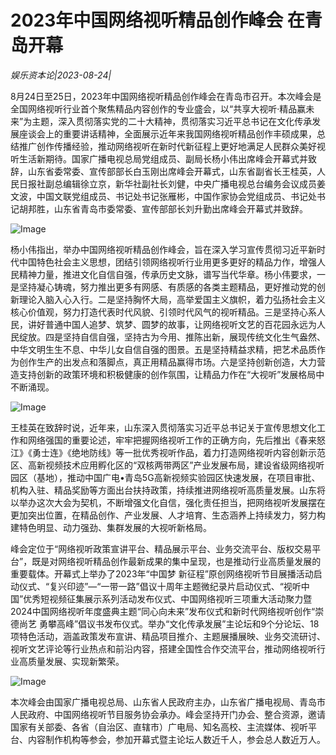 # 2023年中国网络视听精品创作峰会 在青岛开幕

*娱乐资本论|2023-08-24|*

8月24日至25日，2023年中国网络视听精品创作峰会在青岛市召开。本次峰会是全国网络视听行业首个聚焦精品内容创作的专业盛会，以“共享大视听·精品赢未来”为主题，深入贯彻落实党的二十大精神，贯彻落实习近平总书记在文化传承发展座谈会上的重要讲话精神，全面展示近年来我国网络视听精品创作丰硕成果，总结推广创作传播经验，推动网络视听在新时代新征程上更好地满足人民群众美好视听生活新期待。国家广播电视总局党组成员、副局长杨小伟出席峰会开幕式并致辞，山东省委常委、宣传部部长白玉刚出席峰会开幕式，山东省副省长王桂英，人民日报社副总编辑徐立京，新华社副社长刘健，中央广播电视总台编务会议成员姜文波，中国文联党组成员、书记处书记张雁彬，中国作家协会党组成员、书记处书记胡邦胜，山东省青岛市委常委、宣传部部长刘升勤出席峰会开幕式并致辞。

![Image](http://static.ylzbl.com/uploads/ueditor/php/upload/image/20230824/1692865726624767.jpeg)

杨小伟指出，举办中国网络视听精品创作峰会，旨在深入学习宣传贯彻习近平新时代中国特色社会主义思想，团结引领网络视听行业用更多更好的精品力作，增强人民精神力量，推进文化自信自强，传承历史文脉，谱写当代华章。杨小伟要求，一是坚持凝心铸魂，努力推出更多有网感、有质感的各类主题精品，更好推动党的创新理论入脑入心入行。二是坚持胸怀大局，高举爱国主义旗帜，着力弘扬社会主义核心价值观，努力打造代表时代风貌、引领时代风气的视听精品。三是坚持心系人民，讲好普通中国人追梦、筑梦、圆梦的故事，让网络视听文艺的百花园永远为人民绽放。四是坚持自信自强，坚持古为今用、推陈出新，展现传统文化生气盎然、中华文明生生不息、中华儿女自信自强的图景。五是坚持精益求精，把艺术品质作为创作生产的出发点和落脚点，真正用精品赢得市场。六是坚持创新创造，大力营造支持创新的政策环境和积极健康的创作氛围，让精品力作在“大视听”发展格局中不断涌现。

![Image](http://static.ylzbl.com/uploads/ueditor/php/upload/image/20230824/1692865877549561.jpeg)

王桂英在致辞时说，近年来，山东深入贯彻落实习近平总书记关于宣传思想文化工作和网络强国的重要论述，牢牢把握网络视听工作的正确方向，先后推出《春来怒江》《勇士连》《绝地防线》等一批优秀视听作品，着力打造网络视听内容创新示范区、高新视频技术应用孵化区的“双核两带两区”产业发展布局，建设省级网络视听园区（基地），推动中国广电•青岛5G高新视频实验园区快速发展，在项目审批、机构入驻、精品奖励等方面出台扶持政策，持续推进网络视听高质量发展。山东将以举办这次大会为契机，不断增强文化自信，强化责任担当，把网络视听发展摆在更加突出位置，在精品创作、产业发展、人才培育、生态涵养上持续发力，努力构建特色明显、动力强劲、集群发展的大视听新格局。

峰会定位于“网络视听政策宣讲平台、精品展示平台、业务交流平台、版权交易平台”，既是对网络视听精品创作最新成果的集中呈现，也是推动行业高质量发展的重要载体。开幕式上举办了2023年“中国梦 新征程”原创网络视听节目展播活动启动仪式、“复兴印迹”—“一带一路”倡议十周年主题微纪录片启动仪式、“视听中国”优秀短视频征集展示系列活动发布仪式、中国网络视听三项重大活动聚力暨2024中国网络视听年度盛典主题“同心向未来”发布仪式和新时代网络视听创作“崇德尚艺 勇攀高峰”倡议书发布仪式。举办“文化传承发展”主论坛和9个分论坛、18项特色活动，涵盖政策发布宣讲、精品项目推介、主题展播展映、业务交流研讨、视听文艺评论等行业热点和前沿内容，搭建全国性合作交流平台，推动网络视听行业高质量发展、实现新繁荣。

![Image](http://static.ylzbl.com/uploads/ueditor/php/upload/image/20230824/1692865806976372.jpeg)

本次峰会由国家广播电视总局、山东省人民政府主办，山东省广播电视局、青岛市人民政府、中国网络视听节目服务协会承办。峰会坚持开门办会、整合资源，邀请国家有关部委、各省（自治区、直辖市）广电局、知名高校、主流媒体、视听平台、内容制作机构等参会，参加开幕式暨主论坛人数近千人，参会总人数近万人。

